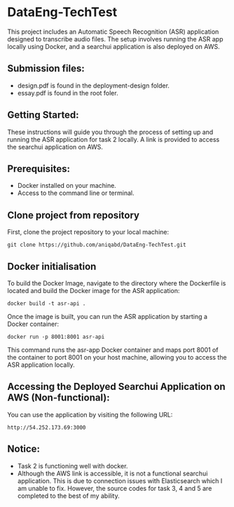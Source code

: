 # DataEng-TechTest

This project includes an Automatic Speech Recognition (ASR) application designed to transcribe audio files. The setup involves running the ASR app locally using Docker, and a searchui application is also deployed on AWS.

## Submission files:
- design.pdf is found in the deployment-design folder.
- essay.pdf is found in the root foler.

## Getting Started:
These instructions will guide you through the process of setting up and running the ASR application for task 2 locally. A link is provided to access the searchui application on AWS.

## Prerequisites:
- Docker installed on your machine.
- Access to the command line or terminal.

## Clone project from repository

First, clone the project repository to your local machine:

```
git clone https://github.com/aniqabd/DataEng-TechTest.git
```

## Docker initialisation

To build the Docker Image, navigate to the directory where the Dockerfile is located and build the Docker image for the ASR application:

```
docker build -t asr-api .
```

Once the image is built, you can run the ASR application by starting a Docker container:

```
docker run -p 8001:8001 asr-api
```

This command runs the asr-app Docker container and maps port 8001 of the container to port 8001 on your host machine, allowing you to access the ASR application locally.

## Accessing the Deployed Searchui Application on AWS (Non-functional):

You can use the application by visiting the following URL:

```
http://54.252.173.69:3000
```

## Notice:
- Task 2 is functioning well with docker.
- Although the AWS link is accessible, it is not a functional searchui application. This is due to connection issues with Elasticsearch which I am unable to fix. However, the source codes for task 3, 4 and 5 are completed to the best of my ability.